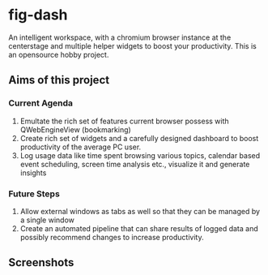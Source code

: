 # fig-dash
An intelligent workspace, with a chromium browser instance at the centerstage and multiple helper widgets to boost your productivity. This is an opensource hobby project.

## Aims of this project
### Current Agenda
1. Emultate the rich set of features current browser possess with QWebEngineView (bookmarking)
2. Create rich set of widgets and a carefully designed dashboard to boost productivity of the average PC user.
3. Log usage data like time spent browsing various topics, calendar based event scheduling, screen time analysis etc., visualize it and generate insights

### Future Steps
1. Allow external windows as tabs as well so that they can be managed by a single window
2. Create an automated pipeline that can share results of logged data and possibly recommend changes to increase productivity.

## Screenshots

